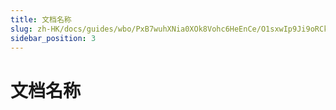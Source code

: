 ```yaml
---
title: 文档名称
slug: zh-HK/docs/guides/wbo/PxB7wuhXNia0XOk8Vohc6HeEnCe/O1sxwIp9Ji9oRCkJ9KDcaxeNnhg
sidebar_position: 3
---
```



# 文档名称

